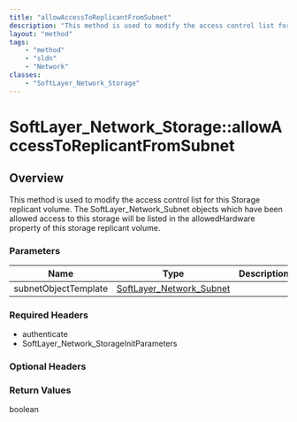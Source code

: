 ```yaml
---
title: "allowAccessToReplicantFromSubnet"
description: "This method is used to modify the access control list for this Storage replicant volume.  The SoftLayer_Network_Subnet o... "
layout: "method"
tags:
    - "method"
    - "sldn"
    - "Network"
classes:
    - "SoftLayer_Network_Storage"
---
```

# SoftLayer_Network_Storage::allowAccessToReplicantFromSubnet
## Overview 
This method is used to modify the access control list for this Storage replicant volume.  The SoftLayer_Network_Subnet objects which have been allowed access to this storage will be listed in the allowedHardware property of this storage replicant volume. 

### Parameters 
|Name | Type | Description |
| --- | --- | --- |
|subnetObjectTemplate| <a href='/reference/datatypes/SoftLayer_Network_Subnet'>SoftLayer_Network_Subnet </a>| |


### Required Headers
* authenticate
* SoftLayer_Network_StorageInitParameters

### Optional Headers

### Return Values
boolean
